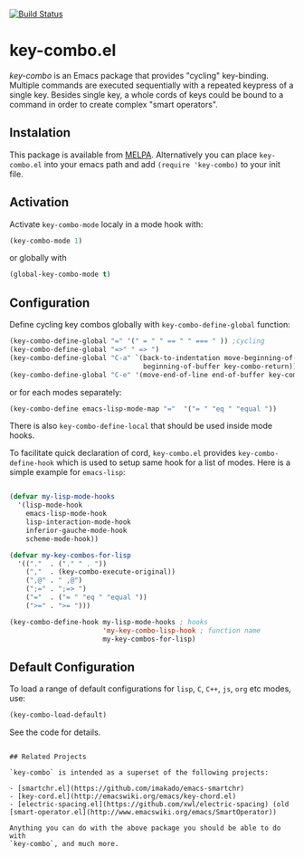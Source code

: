 [![Build Status](https://secure.travis-ci.org/uk-ar/key-combo.png)](http://travis-ci.org/uk-ar/key-combo)

# key-combo.el

*key-combo* is an Emacs package that provides "cycling" key-binding. Multiple
commands are executed sequentially with a repeated keypress of a single
key. Besides single key, a whole cords of keys could be bound to a command in
order to create complex "smart operators".


## Instalation


This package is available from [MELPA](http://melpa.org/#/). Alternatively you
can place `key-combo.el` into your emacs path and add `(require 'key-combo)` to
your init file.


## Activation


Activate `key-combo-mode` localy in a mode hook with:

```lisp
(key-combo-mode 1)
```

or globally with

```lisp
(global-key-combo-mode t)
```

## Configuration

Define cycling key combos globally with `key-combo-define-global` function:

```lisp
(key-combo-define-global "=" '(" = " " == " " === " )) ;cycling
(key-combo-define-global "=>" " => ")
(key-combo-define-global "C-a" `(back-to-indentation move-beginning-of-line
                                 beginning-of-buffer key-combo-return))
(key-combo-define-global "C-e" '(move-end-of-line end-of-buffer key-combo-return))
```

or for each modes separately:

```lisp
(key-combo-define emacs-lisp-mode-map "="  '("= " "eq " "equal "))
```

There is also `key-combo-define-local` that should be used inside mode hooks.


To facilitate quick declaration of cord, `key-combo.el` provides
`key-combo-define-hook` which is used to setup same hook for a list of
modes. Here is a simple example for `emacs-lisp`:

```lisp

(defvar my-lisp-mode-hooks
  '(lisp-mode-hook
    emacs-lisp-mode-hook
    lisp-interaction-mode-hook
    inferior-gauche-mode-hook
    scheme-mode-hook))

(defvar my-key-combos-for-lisp
  '(("."  . ("." " . "))
    (","  . (key-combo-execute-original))
    (",@" . " ,@")
    (";=" . ";=> ")
    ("="  . ("= " "eq " "equal "))
    (">=" . ">= ")))

(key-combo-define-hook my-lisp-mode-hooks ; hooks
                       'my-key-combo-lisp-hook ; function name
                       my-key-combos-for-lisp)

```

## Default Configuration

To load a range of default configurations for `lisp`, `C`, `C++`, `js`, `org`
etc modes, use:

```lisp
(key-combo-load-default)
````

See the code for details.

```

## Related Projects

`key-combo` is intended as a superset of the following projects:

- [smartchr.el](https://github.com/imakado/emacs-smartchr)
- [key-cord.el](http://emacswiki.org/emacs/key-chord.el)
- [electric-spacing.el](https://github.com/xwl/electric-spacing) (old [smart-operator.el](http://www.emacswiki.org/emacs/SmartOperator))

Anything you can do with the above package you should be able to do with
`key-combo`, and much more.
